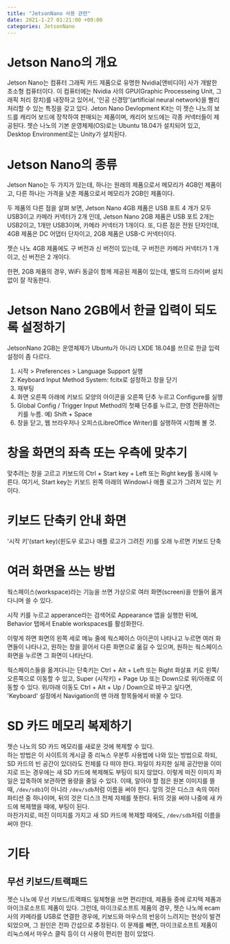 ```yaml
---
title: "JetsonNano 사용 관련"
date: 2021-1-27 01:21:00 +09:00
categories: JetsonNano
---
```

# Jetson Nano의 개요
Jetson Nano는 컴퓨터 그래픽 카드 제품으로 유명한 Nvidia[앤비디아] 사가 개발한 초소형 컴퓨터이다. 이 컴퓨터에는 Nvidia 사의 GPU(Graphic Processeing Unit, 그래픽 처리 장치)를 내장하고 있어서, '인공 신경망'(artificial neural network)을 빨리 처리할 수 있는 특징을 갖고 있다. Jeton Nano Devlopment Kit는 이 젯슨 나노의 보드를 캐리어 보드에 장착하여 판매되는 제품이며, 캐리어 보드에는 각종 커넥터들이 제공된다. 젯슨 나노의 기본 운영체제(OS)로는 Ubuntu 18.04가 설치되어 있고, Desktop Environment로는 Unity가 설치된다.

# Jetson Nano의 종류
Jetson Nano는 두 가지가 있는데, 하나는 원래의 제품으로서 메모리가 4GB인 제품이고, 다른 하나는 가격을 낮춘 제품으로서 메모리가 2GB인 제품이다.   

두 제품의 다른 점을 살펴 보면, Jetson Nano 4GB 제품은 USB 포트 4 개가 모두 USB3이고 카메라 커넥터가 2개 인데, Jetson Nano 2GB 제품은 USB 포트 2개는 USB2이고, 1개만 USB3이며, 카메라 커넥터가 1개이다. 또, 다른 점은 전원 단자인데, 4GB 제품은 DC 어댑터 단자이고, 2GB 제품은 USB-C 커넥터이다. 

젯슨 나노 4GB 제품에도 구 버전과 신 버전이 있는데, 구 버전은 카메라 커넥터가 1 개이고, 신 버전은 2 개이다.   

한편, 2GB 제품의 경우, WiFi 동글이 함께 제공된 제품이 있는데, 별도의 드라이버 설치 없이 잘 작동한다.


# Jetson Nano 2GB에서 한글 입력이 되도록 설정하기
JetsonNano 2GB는 운영체제가 Ubuntu가 아니라 LXDE 18.04를 쓰므로 한글 입력 설정이 좀 다르다.

1. 시작 > Preferences > Language Support 실행
2. Keyboard Input Method System: fcitx로 설정하고 창을 닫기
3. 재부팅
4. 화면 오른쪽 아래에 키보드 모양의 아이콘을 오른쪽 단추 누르고 Configure를 실행 
5. Global Config / Trigger Input Method의 첫째 단추를 누르고, 한영 전환하려는 키를 누름. 예) Shift + Space
6. 창을 닫고, 웹 브라우저나 오피스(LibreOffice Writer)를 실행하여 시험해 볼 것.

# 창을 화면의 좌측 또는 우측에 맞추기
맞추려는 창을 고르고 키보드의 Ctrl + Start key + Left 또는 Right key를 동시에 누른다. 여기서, Start key는 키보드 왼쪽 아래의 Window나 애플 로고가 그려져 있는 키이다.

# 키보드 단축키 안내 화면
'시작 키'(start key)(윈도우 로고나 애플 로고가 그려진 키)를 오래 누르면 키보드 단축

# 여러 화면을 쓰는 방법
웍스페이스(workspace)라는 기능을 쓰면 가상으로 여러 화면(screen)을 만들어 옮겨 다니며 쓸 수 있다.

시작 키를 누르고 apperance라는 검색어로 Appearance 앱을 실행한 뒤에, Behavior 탭에서 Enable workspaces를 활성화한다.

이렇게 하면 화면의 왼쪽 세로 메뉴 줄에 웍스페이스 아이콘이 나타나고 누르면 여러 화면들이 나타나고, 원하는 창을 끌어서 다른 화면으로 옮길 수 있으며, 원하는 웍스페이스 화면을 누르면 그 화면이 나타난다.

웍스페이스들을 옮겨다니는 단축키는 Ctrl + Alt + Left 또는 Right 화살표 키로 왼쪽/오른쪽으로 이동할 수 있고, Super (시작키) + Page Up 또는 Down으로 위/아래로 이동할 수 있다. 위/아래 이동도 Ctrl + Alt + Up / Down으로 바꾸고 싶다면, 'Keyboard' 설정에서 Navigation의 맨 아래 항목들에서 바꿀 수 있다.

# SD 카드 메모리 복제하기
젯슨 나노의 SD 카드 메모리를 새로운 것에 복제할 수 있다.  
하는 방법은 이 사이트의 게시글 중 리눅스 우분투 사용법에 나와 있는 방법으로 하되, SD 카드의 빈 공간이 있더라도 전체를 다 떠야 한다. 파일이 차지한 실제 공간만을 이미지로 뜨는 경우에는 새 SD 카드에 복제해도 부팅이 되지 않았다. 이렇게 떠진 이미지 파일은 압축하여 보관하면 용량을 줄일 수 있다.
이때, 알아야 할 점은 원본 이미지를 뜰 때, `/dev/sdb1`이 아니라 `/dev/sdb`처럼 이름을 써야 한다. 앞의 것은 디스크 속의 여러 파티션 중 하나이며, 뒤의 것은 디스크 전체 자체를 뜻한다. 뒤의 것을 써야 나중에 새 카드에 복제했을 때에, 부팅이 된다.  
마찬가지로, 떠진 이미지를 가지고 새 SD 카드에 복제할 때에도, `/dev/sdb`처럼 이름을 써야 한다.

# 기타

## 무선 키보드/트랙패드
젯슨 나노에 무선 키보드/트랙패드 일체형을 쓰면 편리한데, 제품들 중에 로지텍 제품과 마이크로소프트 제품이 있다. 그런데, 마이크로소프트 제품의 경우, 젯슨 나노에 ecam 사의 카메라를 USB로 연결한 경우에, 키보드와 마우스의 반응이 느려지는 현상이 발견되었으며, 그 원인은 전파 간섭으로 추정된다. 이 문제를 빼면, 마이크로소프트 제품이 리눅스에서 마우스 클릭 등이 더 사용이 편리한 점이 있었다. 
